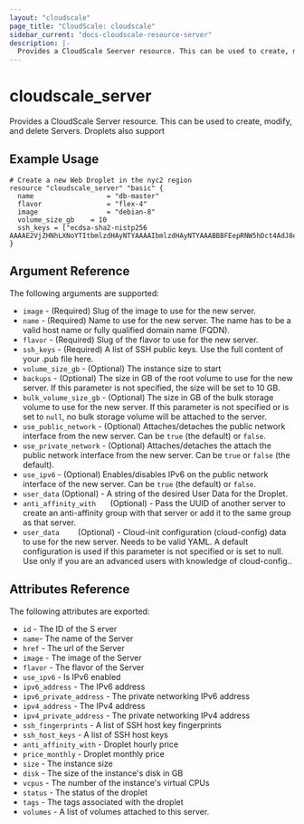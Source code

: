 ```yaml
---
layout: "cloudscale"
page_title: "CloudScale: cloudscale"
sidebar_current: "docs-cloudscale-resource-server"
description: |-
  Provides a CloudScale Seerver resource. This can be used to create, modify, and delete Servers.
---
```


# cloudscale\_server

Provides a CloudScale Server resource. This can be used to create,
modify, and delete Servers. Droplets also support

## Example Usage

```hcl
# Create a new Web Droplet in the nyc2 region
resource "cloudscale_server" "basic" {
  name      			= "db-master"
  flavor    			= "flex-4"
  image     			= "debian-8"
  volume_size_gb	= 10
  ssh_keys = ["ecdsa-sha2-nistp256 AAAAE2VjZHNhLXNoYTItbmlzdHAyNTYAAAAIbmlzdHAyNTYAAABBBFEepRNW5hDct4AdJ8oYsb4lNP5E9XY5fnz3ZvgNCEv7m48+bhUjJXUPuamWix3zigp2lgJHC6SChI/okJ41GUY="]
}
```

## Argument Reference

The following arguments are supported:

* `image` - (Required) Slug of the image to use for the new server.
* `name` - (Required) Name to use for the new server. The name has to be a valid 
   host name or fully qualified domain name (FQDN).
* `flavor` - (Required) Slug of the flavor to use for the new server.
* `ssh_keys` - (Required) A list of SSH public keys. Use the full content of 
  your .pub file here.
* `volume_size_gb` - (Optional) The instance size to start
* `backups` - (Optional) The size in GB of the root volume to use for the new 
   server. If this parameter is not specified, the size will be set to 10 GB.
* `bulk_volume_size_gb` - (Optional) The size in GB of the bulk storage volume 
   to use for the new server. If this parameter is not specified or is set to 
   `null`, no bulk storage volume will be attached to the server.
* `use_public_network` - (Optional) Attaches/detaches the public network 
   interface from the new server. Can be `true` (the default) or `false`.
* `use_private_network` - (Optional) Attaches/detaches the attach the public 
   network interface from the new server. Can be `true` or `false` (the default).
* `use_ipv6` - (Optional) Enables/disables IPv6 on the public network interface 
   of the new server. Can be `true` (the default) or `false`.
* `user_data` (Optional) - A string of the desired User Data for the Droplet.
* `anti_affinity_with	` (Optional) - Pass the UUID of another server to create 
   an anti-affinity group with that server or add it to the same group as that 
  server.
* `user_data	` (Optional) - Cloud-init configuration (cloud-config) data to use 
   for the new server. Needs to be valid YAML. A default configuration is used 
   if this parameter is not specified or is set to null. Use only if you are an 
   advanced users with knowledge of cloud-config..

## Attributes Reference

The following attributes are exported:

* `id` - The ID of the S erver
* `name`- The name of the Server
* `href` - The url of the Server
* `image` - The image of the Server
* `flavor` - The flavor of the Server
* `use_ipv6` - Is IPv6 enabled
* `ipv6_address` - The IPv6 address
* `ipv6_private_address` - The private networking IPv6 address
* `ipv4_address` - The IPv4 address
* `ipv4_private_address` - The private networking IPv4 address
* `ssh_fingerprints` - A list of SSH host key fingerprints
* `ssh_host_keys` - A list of SSH host keys
* `anti_affinity_with` - Droplet hourly price
* `price_monthly` - Droplet monthly price
* `size` - The instance size
* `disk` - The size of the instance's disk in GB
* `vcpus` - The number of the instance's virtual CPUs
* `status` - The status of the droplet
* `tags` - The tags associated with the droplet
* `volumes` -  A list of volumes attached to this server.

